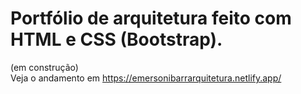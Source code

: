# Portfólio de arquitetura feito com HTML e CSS (Bootstrap).
(em construção) </br>
Veja o andamento em https://emersonibarrarquitetura.netlify.app/
